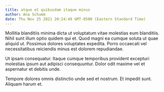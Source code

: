 ```yaml
---
title: atque et quibusdam itaque minus
author: Ana Schumm
date: Thu Nov 25 2021 20:24:49 GMT-0500 (Eastern Standard Time)
---
```

Mollitia blanditiis minima dicta ut voluptatum vitae molestias eum blanditiis. Nihil sunt illum optio quidem qui et. Quod magni ea cumque soluta ut quae aliquid ut. Possimus dolores voluptates expedita. Porro occaecati vel necessitatibus reiciendis minus est dolorem repudiandae.

 Ut ipsam consequatur. Itaque cumque temporibus provident excepturi molestias ipsum aut adipisci consequuntur. Dolor odit maxime vel et aspernatur et debitis unde.

 Tempore dolores omnis distinctio unde sed et nostrum. Et impedit sunt. Aliquam harum et.